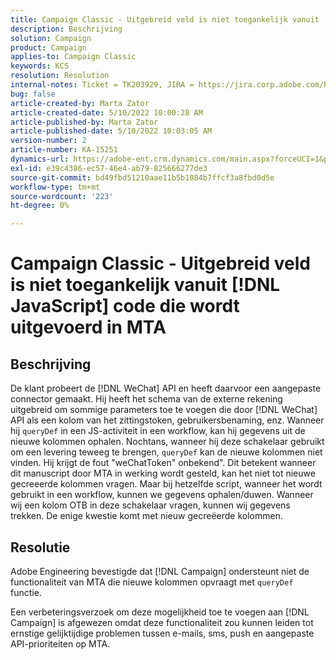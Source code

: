 ```yaml
---
title: Campaign Classic - Uitgebreid veld is niet toegankelijk vanuit [!DNL JavaScript] code die wordt uitgevoerd in MTA
description: Beschrijving
solution: Campaign
product: Campaign
applies-to: Campaign Classic
keywords: KCS
resolution: Resolution
internal-notes: Ticket = TK203929, JIRA = https://jira.corp.adobe.com/browse/NEO-20460, https://jira.corp.adobe.com/browse/NEO-20648
bug: false
article-created-by: Marta Zator
article-created-date: 5/10/2022 10:00:28 AM
article-published-by: Marta Zator
article-published-date: 5/10/2022 10:03:05 AM
version-number: 2
article-number: KA-15251
dynamics-url: https://adobe-ent.crm.dynamics.com/main.aspx?forceUCI=1&pagetype=entityrecord&etn=knowledgearticle&id=90301002-48d0-ec11-a7b5-00224809c101
exl-id: e39c4386-ec57-46e4-ab79-825666277de3
source-git-commit: bd49fbd51210aae11b5b1084b7ffcf3a8fbd0d5e
workflow-type: tm+mt
source-wordcount: '223'
ht-degree: 0%

---
```


# Campaign Classic - Uitgebreid veld is niet toegankelijk vanuit [!DNL JavaScript] code die wordt uitgevoerd in MTA

## Beschrijving


De klant probeert de [!DNL WeChat] API en heeft daarvoor een aangepaste connector gemaakt. Hij heeft het schema van de externe rekening uitgebreid om sommige parameters toe te voegen die door [!DNL WeChat] API als een kolom van het zittingstoken, gebruikersbenaming, enz. Wanneer hij `queryDef` in een JS-activiteit in een workflow, kan hij gegevens uit de nieuwe kolommen ophalen. Nochtans, wanneer hij deze schakelaar gebruikt om een levering teweeg te brengen, `queryDef` kan de nieuwe kolommen niet vinden. Hij krijgt de fout &quot;weChatToken&quot; onbekend&quot;. Dit betekent wanneer dit manuscript door MTA in werking wordt gesteld, kan het niet tot nieuwe gecreeerde kolommen vragen. Maar bij hetzelfde script, wanneer het wordt gebruikt in een workflow, kunnen we gegevens ophalen/duwen. Wanneer wij een kolom OTB in deze schakelaar vragen, kunnen wij gegevens trekken. De enige kwestie komt met nieuw gecreëerde kolommen.


## Resolutie


Adobe<b> </b>Engineering bevestigde dat [!DNL Campaign] ondersteunt niet de functionaliteit van MTA die nieuwe kolommen opvraagt met `queryDef` functie.

Een verbeteringsverzoek om deze mogelijkheid toe te voegen aan [!DNL Campaign] is afgewezen omdat deze functionaliteit zou kunnen leiden tot ernstige gelijktijdige problemen tussen e-mails, sms, push en aangepaste API-prioriteiten op MTA.
